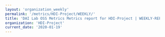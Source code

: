 ```yaml
---
layout: 'organization_weekly'
permalink: '/metrics/HDI-Project/WEEKLY/'
title: 'DAI Lab OSS Metrics Metrics report for HDI-Project | WEEKLY-REPORT-2020-01-19'
organization: 'HDI-Project'
current_date: '2020-01-19'
---
```

